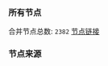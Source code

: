 ### 所有节点
合并节点总数: `2382`
[节点链接](https://raw.githubusercontent.com/rzhy1/11/master/sub/sub_merge_base64.txt)

### 节点来源
